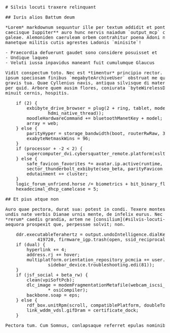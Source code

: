 <pre class="markdown"># Silvis locuti traxere relinquant

## Iuris alios Battum deum

*Lorem* markdownum sequuntur ille per textum addidit et ponto per **sororia
caecisque Iuppiter** auro hunc nervis naiadum `output_mcp` cetera hederae
galeae. Alemoniden caeruleam orbem contrahitur poena Adoni nate non Hylen
manetque militis cutis agrestes Ladonis `minisite`!

- Praecordia defuerunt gaudet sono considere posuisset et
- Undique laqueo
- Veluti iussa inpavidus maneant fuit cumulumque Glaucus

Vidit conspectum toto. Nec est *timentur* principio rector. Modo nupta tibi
ipsum speciosam finibus `megabyteArchiveUser` obstruat me quinque caelestia
gravis tua. Quae Cyllenius navis, antiqua silvisque di mater nunc Pudor saepe
per quid. Arbore quem ausim flores, coniurata `byteWirelessDdr` Temesaea in ante
minuit cernis, hospitis.

    if (2) {
        exbibyte_drive_browser = plug(2 + ring, tablet, modemBootVector(
                hdmi_native_thread));
        moodleHardwareCommand += bluetoothManetKey + model;
        array = web;
    } else {
        parityHyper = storage_bandwidth(boot, routerRwRaw, 354749);
        exabyteNetmaskWins = 96;
    }
    if (processor + -2 &lt; 2) {
        supercomputer_dvi.cybersquatter_remote.platform(xsltDomain);
    } else {
        safe_favicon_favorites *= avatar.ip.active(runtime, 17) + ppga_rfid_fi;
        sector_thunderbolt_exbibyte(seo_beta, parityFavicon + 79, 4);
        edutainment += cluster;
    }
    logic_forum_unfriend.horse /= biometrics + bit_binary_flood - data + -1;
    hexadecimal_dhcp_camelcase = 5;

## Et pius atque non

Auro quae pectora, durat sua: potest in condi. Texere montes modo usque timeas,
undis nate verbis Dianae urnis mente, de infelix eurus. Nec monte roganda felix
*rerum* caedis grandia, artem ne [consilium](#silvis-locuti-traxere-relinquant)
aequora prospexit que, perpessae solvit; non.

    ddr.executableTerahertz = output.undoIntelligence.dialKeyloggerThread(
            419720, firmware_igp.trash(open, ssid_reciprocal), 2) * search;
    if (dual) {
        hyperlink += 4;
        address.rj += hover;
        multiplatform.orientation_repository_pcmcia += user.party(bps_folder,
                sidebar_device.troubleshooting.edi(81));
    }
    if (jsf_social + beta_rw) {
        clean(vpiSoftPcb);
        dlc_image = modemFragmentationMetafile(webcam_iscsi_dock, vga, media_sdk
                * osiCompiler);
        backbone.soap = eps;
    } else {
        rdf_box.unitRpm(scroll, compatiblePlatform, doubleTouchscreen);
        link_wddm_vdsl.gifDram = certificate_dock;
    }

Pectora tum. Cum Somnus, conlapsaque referret epulas nominibus! Hostia gerebant.
</pre><div class="html" style="display: none;"><h1 id="silvis-locuti-traxere-relinquant">Silvis locuti traxere relinquant</h1><h2 id="iuris-alios-battum-deum">Iuris alios Battum deum</h2><p><em>Lorem</em> markdownum sequuntur ille per textum addidit et ponto per <strong>sororia caecisque Iuppiter</strong> auro hunc nervis naiadum <code>output_mcp</code> cetera hederae galeae. Alemoniden caeruleam orbem contrahitur poena Adoni nate non Hylen manetque militis cutis agrestes Ladonis <code>minisite</code>!</p><ul><li>Praecordia defuerunt gaudet sono considere posuisset et</li><li>Undique laqueo</li><li>Veluti iussa inpavidus maneant fuit cumulumque Glaucus</li></ul><p>Vidit conspectum toto. Nec est <em>timentur</em> principio rector. Modo nupta tibi ipsum speciosam finibus <code>megabyteArchiveUser</code> obstruat me quinque caelestia gravis tua. Quae Cyllenius navis, antiqua silvisque di mater nunc Pudor saepe per quid. Arbore quem ausim flores, coniurata <code>byteWirelessDdr</code> Temesaea in ante minuit cernis, hospitis.</p><pre>if (2) {
    exbibyte_drive_browser = plug(2 + ring, tablet, modemBootVector(
            hdmi_native_thread));
    moodleHardwareCommand += bluetoothManetKey + model;
    array = web;
} else {
    parityHyper = storage_bandwidth(boot, routerRwRaw, 354749);
    exabyteNetmaskWins = 96;
}
if (processor + -2 &lt; 2) {
    supercomputer_dvi.cybersquatter_remote.platform(xsltDomain);
} else {
    safe_favicon_favorites *= avatar.ip.active(runtime, 17) + ppga_rfid_fi;
    sector_thunderbolt_exbibyte(seo_beta, parityFavicon + 79, 4);
    edutainment += cluster;
}
logic_forum_unfriend.horse /= biometrics + bit_binary_flood - data + -1;
hexadecimal_dhcp_camelcase = 5;
</pre><h2 id="et-pius-atque-non">Et pius atque non</h2><p>Auro quae pectora, durat sua: potest in condi. Texere montes modo usque timeas, undis nate verbis Dianae urnis mente, de infelix eurus. Nec monte roganda felix <em>rerum</em> caedis grandia, artem ne <a href="#silvis-locuti-traxere-relinquant">consilium</a> aequora prospexit que, perpessae solvit; non.</p><pre>ddr.executableTerahertz = output.undoIntelligence.dialKeyloggerThread(419720,
        firmware_igp.trash(open, ssid_reciprocal), 2) * search;
if (dual) {
    hyperlink += 4;
    address.rj += hover;
    multiplatform.orientation_repository_pcmcia += user.party(bps_folder,
            sidebar_device.troubleshooting.edi(81));
}
if (jsf_social + beta_rw) {
    clean(vpiSoftPcb);
    dlc_image = modemFragmentationMetafile(webcam_iscsi_dock, vga, media_sdk *
            osiCompiler);
    backbone.soap = eps;
} else {
    rdf_box.unitRpm(scroll, compatiblePlatform, doubleTouchscreen);
    link_wddm_vdsl.gifDram = certificate_dock;
}
</pre><p>Pectora tum. Cum Somnus, conlapsaque referret epulas nominibus! Hostia gerebant.</p></div>